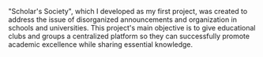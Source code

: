 "Scholar's Society", which I developed as my first project, was created to address the issue of disorganized announcements and organization in schools and universities. This project's main objective is to give educational clubs and groups a centralized platform so they can successfully promote academic excellence while sharing essential knowledge.
